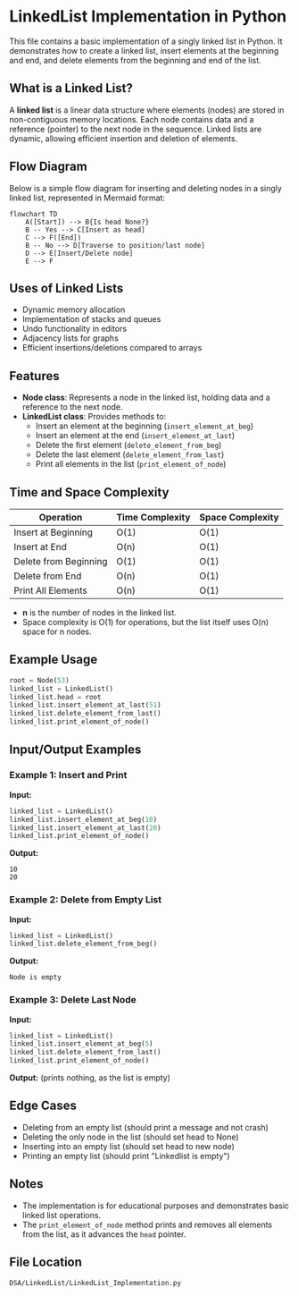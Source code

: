 # LinkedList Implementation in Python

This file contains a basic implementation of a singly linked list in Python. It demonstrates how to create a linked list, insert elements at the beginning and end, and delete elements from the beginning and end of the list.

## What is a Linked List?
A **linked list** is a linear data structure where elements (nodes) are stored in non-contiguous memory locations. Each node contains data and a reference (pointer) to the next node in the sequence. Linked lists are dynamic, allowing efficient insertion and deletion of elements.

## Flow Diagram
Below is a simple flow diagram for inserting and deleting nodes in a singly linked list, represented in Mermaid format:

```mermaid
flowchart TD
    A([Start]) --> B{Is head None?}
    B -- Yes --> C[Insert as head]
    C --> F([End])
    B -- No --> D[Traverse to position/last node]
    D --> E[Insert/Delete node]
    E --> F
```

## Uses of Linked Lists
- Dynamic memory allocation
- Implementation of stacks and queues
- Undo functionality in editors
- Adjacency lists for graphs
- Efficient insertions/deletions compared to arrays

## Features
- **Node class**: Represents a node in the linked list, holding data and a reference to the next node.
- **LinkedList class**: Provides methods to:
  - Insert an element at the beginning (`insert_element_at_beg`)
  - Insert an element at the end (`insert_element_at_last`)
  - Delete the first element (`delete_element_from_beg`)
  - Delete the last element (`delete_element_from_last`)
  - Print all elements in the list (`print_element_of_node`)

## Time and Space Complexity
| Operation                    | Time Complexity | Space Complexity |
|------------------------------|----------------|-----------------|
| Insert at Beginning          | O(1)           | O(1)            |
| Insert at End                | O(n)           | O(1)            |
| Delete from Beginning        | O(1)           | O(1)            |
| Delete from End              | O(n)           | O(1)            |
| Print All Elements           | O(n)           | O(1)            |

- **n** is the number of nodes in the linked list.
- Space complexity is O(1) for operations, but the list itself uses O(n) space for n nodes.

## Example Usage
```python
root = Node(53)
linked_list = LinkedList()
linked_list.head = root
linked_list.insert_element_at_last(51)
linked_list.delete_element_from_last()
linked_list.print_element_of_node()
```

## Input/Output Examples

### Example 1: Insert and Print
**Input:**
```python
linked_list = LinkedList()
linked_list.insert_element_at_beg(10)
linked_list.insert_element_at_last(20)
linked_list.print_element_of_node()
```
**Output:**
```
10
20
```

### Example 2: Delete from Empty List
**Input:**
```python
linked_list = LinkedList()
linked_list.delete_element_from_beg()
```
**Output:**
```
Node is empty
```

### Example 3: Delete Last Node
**Input:**
```python
linked_list = LinkedList()
linked_list.insert_element_at_beg(5)
linked_list.delete_element_from_last()
linked_list.print_element_of_node()
```
**Output:**
(prints nothing, as the list is empty)

## Edge Cases
- Deleting from an empty list (should print a message and not crash)
- Deleting the only node in the list (should set head to None)
- Inserting into an empty list (should set head to new node)
- Printing an empty list (should print "Linkedlist is empty")

## Notes
- The implementation is for educational purposes and demonstrates basic linked list operations.
- The `print_element_of_node` method prints and removes all elements from the list, as it advances the `head` pointer.

## File Location
`DSA/LinkedList/LinkedList_Implementation.py`
